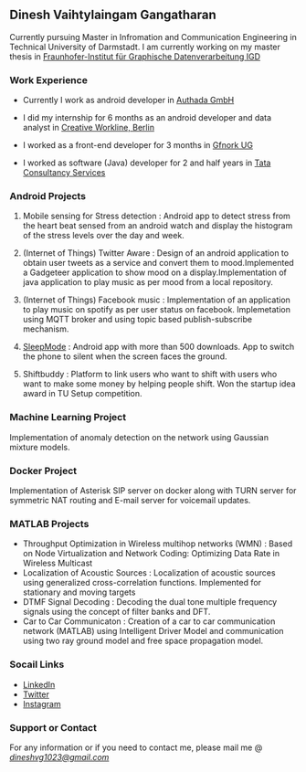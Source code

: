 



## Dinesh Vaihtylaingam Gangatharan

Currently pursuing Master in Infromation and Communication Engineering in Technical University of Darmstadt. I am currently working on my master thesis in [Fraunhofer-Institut für Graphische Datenverarbeitung IGD](http://www-old.igd.fraunhofer.de/)

### Work Experience

- Currently I work as android developer in [Authada GmbH](https://authada.de/de)

- I did my internship for 6 months as an android developer and data analyst in [Creative Workline, Berlin](http://www.creativeworkline.com/)

- I worked as a front-end developer for 3 months in [Gfnork UG](https://gfnork.de/)

- I worked as software (Java) developer for 2 and half years in [Tata Consultancy Services](http://www.tcs.com/pages/default.aspx)

### Android Projects

1. Mobile sensing for Stress detection : Android app to detect stress from the heart beat sensed from an android watch and display the histogram of the stress levels over the day and week.

2. (Internet of Things) Twitter Aware : Design of an android application to obtain user tweets as a service and convert them to mood.Implemented a Gadgeteer application to show mood on a display.Implementation of java application to play music as per mood from a local repository. 

3. (Internet of Things) Facebook music :  Implementation of an application to play music on spotify as per user status on facebook. Implemetation using MQTT broker and using topic based publish-subscribe mechanism.

4. [SleepMode](https://play.google.com/store/apps/details?id=vg.dinesh.com.sleepmode) : Android app with more than 500 downloads. App to switch the phone to silent when the screen faces the ground.

5. Shiftbuddy : Platform to link users who want to shift with users who want to make some money by helping people shift. Won the startup idea award in TU Setup competition.

### Machine Learning Project 

Implementation of anomaly detection on the network using Gaussian mixture models.

### Docker Project 

Implementation of Asterisk SIP server on docker along with TURN server for symmetric NAT routing and E-mail server for voicemail updates.

### MATLAB Projects

- Throughput Optimization in Wireless multihop networks (WMN) : Based on Node Virtualization and Network Coding: Optimizing Data Rate in Wireless Multicast
- Localization of Acoustic Sources : Localization of acoustic sources using generalized cross-correlation functions. Implemented for stationary and moving targets 
- DTMF Signal Decoding : Decoding the dual tone multiple frequency signals using the concept of filter banks and DFT.
- Car to Car Communicaton : Creation of a car to car communication network (MATLAB) using Intelligent Driver Model and communication using two ray ground model and free space propagation model.


### Socail Links

- [LinkedIn](https://www.linkedin.com/in/dineshvg2310/)
- [Twitter](https://twitter.com/iAmDineshVg)
- [Instagram](https://www.instagram.com/foodpics_dvg/)

### Support or Contact

For any information or if you need to contact me, please mail me @ *dineshvg1023@gmail.com*
